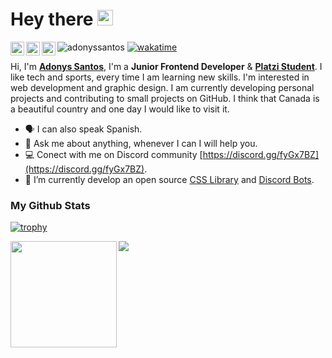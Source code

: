 # Hey there <img src="https://media.giphy.com/media/hvRJCLFzcasrR4ia7z/giphy.gif" width="25px">

<a href="https://twitter.com/adonyssantos_">
  <img align="left" alt="Adonys Santos | Twitter" width="22px" src="https://raw.githubusercontent.com/peterthehan/peterthehan/master/assets/twitter.svg" />
</a>
<a href="https://discord.gg/fyGx7BZ">
  <img align="left" alt="Adonys' Discord Server" width="22px" src="https://raw.githubusercontent.com/peterthehan/peterthehan/master/assets/discord.svg" />
</a>
<a href="https://www.linkedin.com/in/adonyssantos">
  <img align="left" alt="Adonys' LinkedIn" width="22px" src="https://raw.githubusercontent.com/peterthehan/peterthehan/master/assets/linkedin.svg" />
</a>

![adonyssantos](https://komarev.com/ghpvc/?username=adonyssantos&label=Profile%20views&color=0e75b6&style=flat)
[![wakatime](https://wakatime.com/badge/user/47c40b74-e67d-4823-bff4-1d1d3101eeae.svg)](https://wakatime.com/@47c40b74-e67d-4823-bff4-1d1d3101eeae)

Hi, I'm [**Adonys Santos**](https://adonyssantos.me/), I'm a **Junior Frontend Developer** & [**Platzi Student**](https://platzi.com/p/adonyssantos/). I like tech and sports, every time I am learning new skills. I'm interested in web development and graphic design. I am currently developing personal projects and contributing to small projects on GitHub. I think that Canada is a beautiful country and one day I would like to visit it.

- 🗣️ I can also speak Spanish.
- 💬 Ask me about anything, whenever I can I will help you.
- 💻 Conect with me on Discord community [https://discord.gg/fyGx7BZ](https://discord.gg/fyGx7BZ).
- 🎨 I’m currently develop an open source [CSS Library](https://github.com/adonyssantos/palm-tree-css) and [Discord Bots](https://github.com/work-connect).

<!-- 

[![Instagram Badge](https://img.shields.io/badge/-adonyssantos_-darkviolet?style=flat-square&logo=Instagram&logoColor=white&link=https://www.instagram.com/adonyssantos_/)](https://www.instagram.com/adonyssantos_/) [![Twitter Badge](https://img.shields.io/badge/-adonyssantos_-00acee?style=flat&logo=twitter&logoColor=white&link=https://twitter.com/adonyssantos_/)](https://www.twitter.com/adonyssantos_/) [![Linkedin Badge](https://img.shields.io/badge/-adonyssantos-0072b1?style=flat&logo=Linkedin&logoColor=white&link=https://www.linkedin.com/in/adonyssantos/)](https://www.linkedin.com/in/adonyssantos/) [![Github Badge](https://img.shields.io/badge/-adonyssantos-grey?style=flat&logo=github&logoColor=white&link=https://github.com/adonyssantos/)](https://www.github.com/adonyssantos/) [![Portfolio Badge](https://img.shields.io/badge/portfolio-web-blue?style=flat&link=http://adonyssantos.me//)](http://adonyssantos.me//) 

### Languages, Frameworks and Tools:

[ ![Visual Studio Code](./assets/icons/code.png "Visual Studio Code") ](https://code.visualstudio.com/) [ ![Git & GitHub](./assets/icons/git.png "Git & GitHub") ](https://git-scm.com/) [ ![Linux & Ubuntu](./assets/icons/linux.png "Linux & Ubuntu") ](https://www.linux.org/) [ ![HTML5](./assets/icons/html5.png "HTML5") ](https://www.w3.org/html/) [ ![CSS3](./assets/icons/css3.png "CSS3") ](https://www.w3schools.com/css/) [ ![Bootstrap](./assets/icons/bootstrap.png "Bootstrap") ](https://getbootstrap.com) [ ![JavaScript](./assets/icons/javascript.png "JavaScript") ](https://developer.mozilla.org/en-US/docs/Web/JavaScript) [ ![TypeScript](./assets/icons/typescript.png "TypeScript") ](https://www.typescriptlang.org/) [ ![Discord.js](./assets/icons/discordjs.png "Discord.js") ](https://discord.js.org/#/) [ ![React.js](./assets/icons/reactjs.png "React.js") ](https://reactjs.org/) [ ![Webpack](./assets/icons/webpack.png "Webpack") ](https://v4.webpack.js.org/) [ ![Node.js](./assets/icons/nodejs.png "Node.js") ](https://nodejs.org) [ ![Firebase & Firestore](./assets/icons/firebase.png "Firebase & Firestore") ](https://firebase.google.com/) [ ![MySQL](./assets/icons/mysql.png "MySQL")](https://www.mysql.com/)

-->

### My Github Stats

[![trophy](https://github-profile-trophy.vercel.app/?username=adonyssantos&theme=flat)](https://github.com/ryo-ma/github-profile-trophy)

<div>
  <img height="170" align="left" src="https://github-readme-stats.vercel.app/api?username=adonyssantos&count_private=true&include_all_commits=true&theme=flat" />
  <img src="https://github-readme-stats.vercel.app/api/top-langs/?username=adonyssantos&layout=compact&theme=flat" />
</div>
